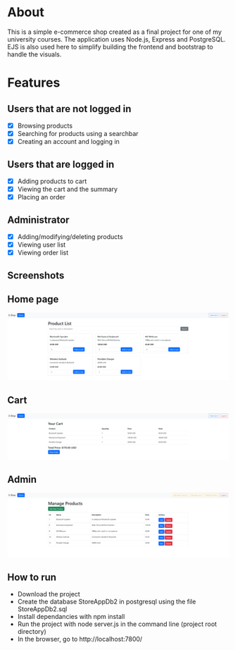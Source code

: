 # About
This is a simple e-commerce shop created as a final project for one of my university courses. The application uses Node.js, Express and PostgreSQL. EJS is also used here to simplify building the frontend and bootstrap to handle the visuals.

# Features

## Users that are not logged in
- [x] Browsing products
- [x] Searching for products using a searchbar
- [x] Creating an account and logging in
  
## Users that are logged in
- [x] Adding products to cart
- [x] Viewing the cart and the summary
- [x] Placing an order

## Administrator
- [x] Adding/modifying/deleting products
- [x] Viewing user list
- [x] Viewing order list

## Screenshots

## Home page
![Home page](/screens/index.png)

## Cart
![Cart](/screens/cart.png)

## Admin
![Admin](/screens/admin.png)


## How to run
- Download the project
- Create the database StoreAppDb2 in postgresql using the file StoreAppDb2.sql
- Install dependancies with npm install
- Run the project with node server.js in the command line (project root directory)
- In the browser, go to http://localhost:7800/